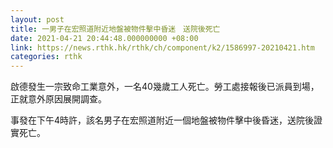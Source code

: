 ```yaml
---
layout: post
title: 一男子在宏照道附近地盤被物件擊中昏迷　送院後死亡
date: 2021-04-21 20:44:48.000000000 +08:00
link: https://news.rthk.hk/rthk/ch/component/k2/1586997-20210421.htm
categories: rthk
---
```


啟德發生一宗致命工業意外，一名40幾歲工人死亡。勞工處接報後已派員到場，正就意外原因展開調查。

事發在下午4時許，該名男子在宏照道附近一個地盤被物件擊中後昏迷，送院後證實死亡。
